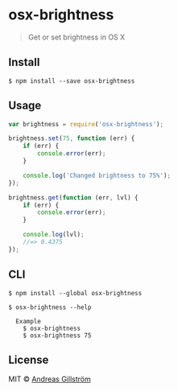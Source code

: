 # osx-brightness
> Get or set brightness in OS X


## Install

```
$ npm install --save osx-brightness
```


## Usage

```js
var brightness = require('osx-brightness');

brightness.set(75, function (err) {
	if (err) {
		console.error(err);
	}

	console.log('Changed brightness to 75%');
});

brightness.get(function (err, lvl) {
	if (err) {
		console.error(err);
	}

	console.log(lvl);
	//=> 0.4375
});
```


## CLI

```
$ npm install --global osx-brightness
```

```
$ osx-brightness --help

  Example
  	$ osx-brightness
  	$ osx-brightness 75
```


## License

MIT © [Andreas Gillström](https://github.com/gillstrom)
